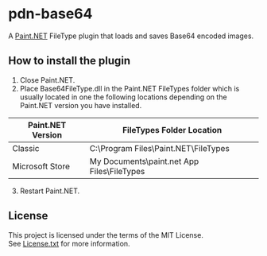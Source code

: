 # pdn-base64

A [Paint.NET](http://www.getpaint.net) FileType plugin that loads and saves Base64 encoded images.

## How to install the plugin

1. Close Paint.NET.
2. Place Base64FileType.dll in the Paint.NET FileTypes folder which is usually located in one the following locations depending on the Paint.NET version you have installed.

  Paint.NET Version |  FileTypes Folder Location
  --------|----------
  Classic | C:\Program Files\Paint.NET\FileTypes    
  Microsoft Store | My Documents\paint.net App Files\FileTypes
  
3. Restart Paint.NET.

## License

This project is licensed under the terms of the MIT License.   
See [License.txt](License.txt) for more information.